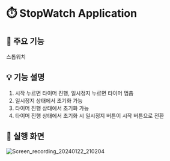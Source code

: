 # ⏱️ StopWatch Application

## 📌 주요 기능
스톱워치

## 💡 기능 설명
1. 시작 누르면 타이머 진행, 일시정지 누르면 타이머 멈춤
2. 일시정지 상태에서 초기화 가능
3. 타이머 진행 상태에서 초기화 가능
4. 타이머 진행 상태에서 초기화 시 일시정지 버튼이 시작 버튼으로 전환

## 📱 실행 화면
![Screen_recording_20240122_210204](https://github.com/yesue2/StopWatch_App/assets/108323785/f46075ae-3465-41c1-9693-ff3fd321e1b1)
